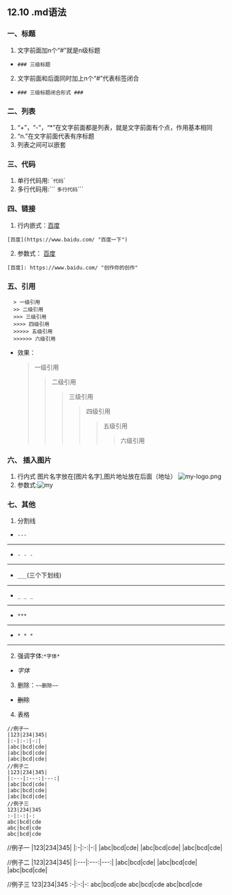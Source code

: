 ## 12.10 .md语法
### 一、标题
 1. 文字前面加n个“#”就是n级标题
 + `### 三级标题`
 2. 文字前面和后面同时加上n个“#”代表标签闭合
 + `### 三级标题闭合形式 ###`
### 二、列表
  1. “+”，“-”，“*”在文字前面都是列表，就是文字前面有个点，作用基本相同
  2. “n.”在文字前面代表有序标题
  3. 列表之间可以嵌套

### 三、代码
  1. 单行代码用:  \``代码`\`
  2. 多行代码用:\``` ```多行代码```\```
### 四、链接
  1. 行内嵌式：[百度](https://www.baidu.com/ "百度一下")

  `[百度](https://www.baidu.com/ "百度一下")`
  
  2. 参数式： [百度]

  `[百度]: https://www.baidu.com/ "创作你的创作"`
  
  [百度]: https://www.baidu.com/ "创作你的创作"
### 五、引用
```  
  > 一级引用
  >> 二级引用
  >>> 三级引用
  >>>> 四级引用
  >>>>> 五级引用
  >>>>>> 六级引用
```
- 效果：
  > 一级引用
  >> 二级引用
  >>> 三级引用
  >>>> 四级引用
  >>>>> 五级引用
  >>>>>> 六级引用


### 六、 插入图片
  1. 行内式
  图片名字放在[图片名字],图片地址放在后面（地址）
  ![my-logo.png](https://pic.netbian.com/uploads/allimg/211203/002958-1638462598350e.jpg)
  2. 参数式:![my]

  [my]:https://pic.netbian.com/uploads/allimg/211203/002958-1638462598350e.jpg "my-logo"
### 七、其他
  1. 分割线
   + `---`
   ---
   + `- - -`
   - - -
   + `___`(三个下划线)
   ___
   +  `_ _ _`
   _ _ _
   + `***`
   ***
   + `* * *`
   * * *
  2. 强调字体:`*字体*`
   
   + *字体*

  3. 删除：`~~删除~~`
  
  + ~~删除~~

  4. 表格
```
//例子一
|123|234|345|
|:-|:-:|-:|
|abc|bcd|cde|
|abc|bcd|cde|
|abc|bcd|cde|
//例子二
|123|234|345|
|:---|:---:|---:|
|abc|bcd|cde|
|abc|bcd|cde|
|abc|bcd|cde|
//例子三
123|234|345
:-|:-:|-:
abc|bcd|cde
abc|bcd|cde
abc|bcd|cde
```
  //例子一
|123|234|345|
|:-|:-:|-:|
|abc|bcd|cde|
|abc|bcd|cde|
|abc|bcd|cde|

  //例子二
|123|234|345|
|:---|:---:|---:|
|abc|bcd|cde|
|abc|bcd|cde|
|abc|bcd|cde|

  //例子三
123|234|345
:-|:-:|-:
abc|bcd|cde
abc|bcd|cde
abc|bcd|cde
